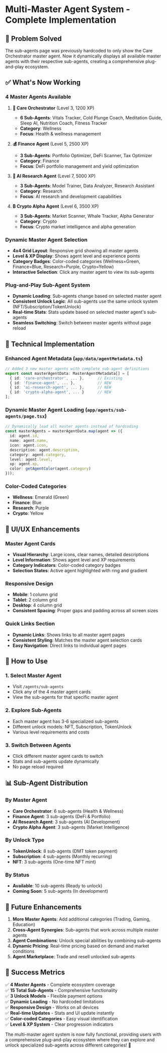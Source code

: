 # Multi-Master Agent System - Complete Implementation

## 🎯 Problem Solved
The sub-agents page was previously hardcoded to only show the Care Orchestrator master agent. Now it dynamically displays all available master agents with their respective sub-agents, creating a comprehensive plug-and-play ecosystem.

## ✅ What's Now Working

### **4 Master Agents Available**
1. **🏥 Care Orchestrator** (Level 3, 1200 XP)
   - **6 Sub-Agents**: Vitals Tracker, Cold Plunge Coach, Meditation Guide, Sleep AI, Nutrition Coach, Fitness Tracker
   - **Category**: Wellness
   - **Focus**: Health & wellness management

2. **💰 Finance Agent** (Level 5, 2500 XP)
   - **3 Sub-Agents**: Portfolio Optimizer, DeFi Scanner, Tax Optimizer
   - **Category**: Finance
   - **Focus**: DeFi portfolio management and yield optimization

3. **🧠 AI Research Agent** (Level 7, 5000 XP)
   - **3 Sub-Agents**: Model Trainer, Data Analyzer, Research Assistant
   - **Category**: Research
   - **Focus**: AI research and development capabilities

4. **₿ Crypto Alpha Agent** (Level 6, 3500 XP)
   - **3 Sub-Agents**: Market Scanner, Whale Tracker, Alpha Generator
   - **Category**: Crypto
   - **Focus**: Crypto market intelligence and alpha generation

### **Dynamic Master Agent Selection**
- **4x4 Grid Layout**: Responsive grid showing all master agents
- **Level & XP Display**: Shows agent level and experience points
- **Category Badges**: Color-coded categories (Wellness=Green, Finance=Blue, Research=Purple, Crypto=Yellow)
- **Interactive Selection**: Click any master agent to view its sub-agents

### **Plug-and-Play Sub-Agent System**
- **Dynamic Loading**: Sub-agents change based on selected master agent
- **Consistent Unlock Logic**: All sub-agents use the same unlock system (NFT/Subscription/TokenUnlock)
- **Real-time Stats**: Stats update based on selected master agent's sub-agents
- **Seamless Switching**: Switch between master agents without page reload

## 🔧 Technical Implementation

### **Enhanced Agent Metadata** (`app/data/agentMetadata.ts`)
```typescript
// Added 3 new master agents with complete sub-agent definitions
export const masterAgentData: MasterAgentMetadata[] = [
  { id: 'care-orchestrator', ... },      // Existing
  { id: 'finance-agent', ... },          // NEW
  { id: 'ai-research-agent', ... },      // NEW  
  { id: 'crypto-alpha-agent', ... }      // NEW
];
```

### **Dynamic Master Agent Loading** (`app/agents/sub-agents/page.tsx`)
```typescript
// Dynamically load all master agents instead of hardcoding
const masterAgents = masterAgentData.map(agent => ({
  id: agent.id,
  name: agent.name,
  icon: agent.icon,
  description: agent.description,
  category: agent.category,
  level: agent.level,
  xp: agent.xp,
  color: getAgentColor(agent.category)
}));
```

### **Color-Coded Categories**
- **Wellness**: Emerald (Green)
- **Finance**: Blue
- **Research**: Purple
- **Crypto**: Yellow

## 🎨 UI/UX Enhancements

### **Master Agent Cards**
- **Visual Hierarchy**: Large icons, clear names, detailed descriptions
- **Level Information**: Shows agent level and XP requirements
- **Category Indicators**: Color-coded category badges
- **Selection States**: Active agent highlighted with ring and gradient

### **Responsive Design**
- **Mobile**: 1 column grid
- **Tablet**: 2 column grid  
- **Desktop**: 4 column grid
- **Consistent Spacing**: Proper gaps and padding across all screen sizes

### **Quick Links Section**
- **Dynamic Links**: Shows links to all master agent pages
- **Consistent Styling**: Matches the master agent selection cards
- **Easy Navigation**: Direct links to individual agent pages

## 🚀 How to Use

### **1. Select Master Agent**
- Visit `/agents/sub-agents`
- Click any of the 4 master agent cards
- View the sub-agents for that specific master agent

### **2. Explore Sub-Agents**
- Each master agent has 3-6 specialized sub-agents
- Different unlock models: NFT, Subscription, TokenUnlock
- Various level requirements and costs

### **3. Switch Between Agents**
- Click different master agent cards to switch
- Stats and sub-agents update dynamically
- No page reload required

## 📊 Sub-Agent Distribution

### **By Master Agent**
- **Care Orchestrator**: 6 sub-agents (Health & Wellness)
- **Finance Agent**: 3 sub-agents (DeFi & Portfolio)
- **AI Research Agent**: 3 sub-agents (AI Development)
- **Crypto Alpha Agent**: 3 sub-agents (Market Intelligence)

### **By Unlock Type**
- **TokenUnlock**: 8 sub-agents (DMT token payment)
- **Subscription**: 4 sub-agents (Monthly recurring)
- **NFT**: 3 sub-agents (One-time NFT mint)

### **By Status**
- **Available**: 10 sub-agents (Ready to unlock)
- **Coming Soon**: 5 sub-agents (In development)

## 🔮 Future Enhancements

1. **More Master Agents**: Add additional categories (Trading, Gaming, Education)
2. **Cross-Agent Synergies**: Sub-agents that work across multiple master agents
3. **Agent Combinations**: Unlock special abilities by combining sub-agents
4. **Dynamic Pricing**: Real-time pricing based on demand and market conditions
5. **Agent Marketplace**: Trade and resell unlocked sub-agents

## 🎉 Success Metrics

✅ **4 Master Agents** - Complete ecosystem coverage  
✅ **15 Total Sub-Agents** - Comprehensive functionality  
✅ **3 Unlock Models** - Flexible payment options  
✅ **Dynamic Loading** - No hardcoded limitations  
✅ **Responsive Design** - Works on all devices  
✅ **Real-time Updates** - Stats and UI update instantly  
✅ **Color-coded Categories** - Easy visual identification  
✅ **Level & XP System** - Clear progression indicators  

The multi-master agent system is now fully functional, providing users with a comprehensive plug-and-play ecosystem where they can explore and unlock specialized sub-agents across different categories! 🚀














